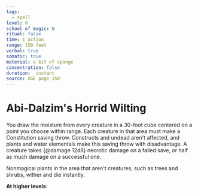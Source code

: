 ```yaml
---
tags:
  - spell
level: 8
school of magic: N
ritual: false
time: 1 action
range: 150 feet
verbal: true
somatic: true
material: a bit of sponge
concentration: false
duration:  instant
source: XGE page 150
---
```

# Abi-Dalzim's Horrid Wilting
You draw the moisture from every creature in a 30-foot cube centered on a point you choose within range. Each creature in that area must make a Constitution saving throw. Constructs and undead aren't affected, and plants and water elementals make this saving throw with disadvantage. A creature takes {@damage 12d8} necrotic damage on a failed save, or half as much damage on a successful one.

Nonmagical plants in the area that aren't creatures, such as trees and shrubs, wither and die instantly.

**At higher levels:** 